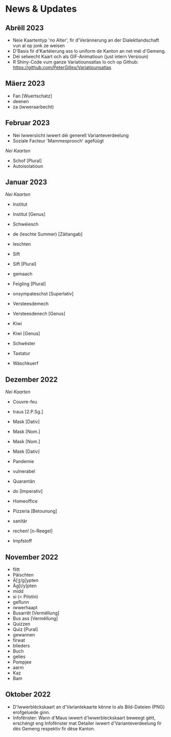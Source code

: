 # News & Updates

## Abrëll 2023

-   Neie Kaartentyp 'no Alter', fir d'Verännerung an der Dialektlandschaft vun al op jonk ze weisen
-   D'Basis fir d'Kartéierung ass lo uniform de Kanton an net méi d'Gemeng. 
-   Déi selwecht Kaart och als GIF-Animatioun (just intern Versioun)
-   R Shiny-Code vum ganze Variatiounsatlas lo och op Github: https://github.com/PeterGilles/Variatiounsatlas

## Mäerz 2023

-   Fan \[Wuertschatz\]
-   deenen
-   za (iwweraarbecht)

## Februar 2023

-   Nei Iwwersiicht iwwert déi generell Varianteverdeelung
-   Soziale Facteur 'Mammesprooch' agefüügt

*Nei Kaarten*

-   Schof \[Plural\]
-   Autoisolatioun

## Januar 2023

*Nei Kaarten*

-   Institut

-   Institut \[Genus\]

-   Schwéiesch

-   de (leschte Summer) \[Zäitangab\]

-   leschten

-   Sift

-   Sift \[Plural\]

-   gemaach

-   Feigling \[Plural\]

-   onsympateschst \[Superlativ\]

-   Versteesdemech

-   Versteesdenech \[Genus\]

-   Kiwi

-   Kiwi \[Genus\]

-   Schwëster

-   Tastatur

-   Wäschkuerf

## Dezember 2022

*Nei Kaarten*

-   Couvre-feu

-   traus \[2.P.Sg.\]

-   Mask \[Dativ\]

-   Mask \[Nom.\]

-   Mask \[Nom.\]

-   Mask \[Dativ\]

-   Pandemie

-   vulnerabel

-   Quarantän

-   do \[Imperativ\]

-   Homeoffice

-   Pizzeria \[Betounung\]

-   sanitär

-   rechen! \[n-Reegel\]

-   Impfstoff

## November 2022

-   flitt
-   Päischten
-   Ä\[ʒ/g\]ypten
-   Äg\[i/y\]pten
-   midd
-   si (\< Pilotin)
-   geflunn
-   iwwerhaapt
-   Busarrêt \[Vermëllung\]
-   Bus ass \[Vermëllung\]
-   Quizzen
-   Quiz \[Pural\]
-   gewannen
-   firwat
-   blieders
-   Buch
-   gelies
-   Pompjee
-   aarm
-   Kaz
-   Bam

## Oktober 2022

-   D'Iwwerbléckskaart an d'Variantekaarte kënne lo als Bild-Dateien (PNG) erofgeluede ginn.
-   Infofënster: Wann d'Maus iwwert d'Iwwerbleckskaart beweegt gëtt, erschéngt eng Infofënster mat Detailer iwwert d'Varianteverdeelung fir dës Gemeng respektiv fir dëse Kanton.
